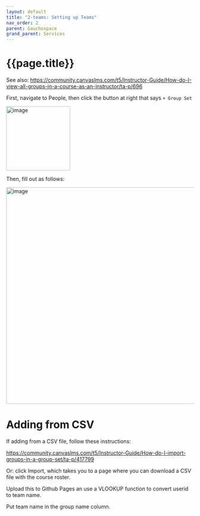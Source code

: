 ```yaml
---
layout: default
title: "2-teams: Setting up Teams"
nav_order: 2
parent: Gauchospace
grand_parent: Services
---
```



# {{page.title}}

See also: <https://community.canvaslms.com/t5/Instructor-Guide/How-do-I-view-all-groups-in-a-course-as-an-instructor/ta-p/696>

First, navigate to People, then click the button at right that says `+ Group Set`

<img width="172" alt="image" src="https://github.com/ucsb-cs156/cs156-guide/assets/1119017/e58cc6a3-daf6-483d-aa13-74b5a5c405c8">

Then, fill out as follows:

<img width="580" alt="image" src="https://github.com/ucsb-cs156/cs156-guide/assets/1119017/c620e085-280d-4762-8f80-cd1acbc67067">

# Adding from CSV

If adding from a CSV file, follow these instructions:

<https://community.canvaslms.com/t5/Instructor-Guide/How-do-I-import-groups-in-a-group-set/ta-p/417799>

Or: click Import, which takes you to a page where you can download a CSV file with the course roster.

Upload this to Github Pages an use a VLOOKUP function to convert userid to team name.

Put team name in the group name column.





